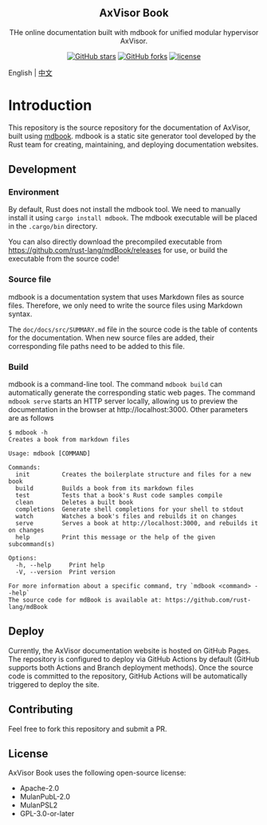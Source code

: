 <!-- <div align="center">

<img src="https://arceos-hypervisor.github.io/doc/assets/logo.svg" alt="axvisor-logo" width="64">

</div> -->

<h2 align="center">AxVisor Book</h1>

<p align="center">THe online documentation built with mdbook for unified modular hypervisor AxVisor.</p>

<div align="center">

[![GitHub stars](https://img.shields.io/github/stars/arceos-hypervisor/axvisor?logo=github)](https://github.com/arceos-hypervisor/axvisor/stargazers)
[![GitHub forks](https://img.shields.io/github/forks/arceos-hypervisor/axvisor?logo=github)](https://github.com/arceos-hypervisor/axvisor/network)
[![license](https://img.shields.io/github/license/arceos-hypervisor/axvisor)](https://github.com/arceos-hypervisor/axvisor/blob/master/LICENSE)

</div>

English | [中文](README_CN.md)

# Introduction

This repository is the source repository for the documentation of AxVisor, built using [mdbook](https://rust-lang.github.io/mdBook/). mdbook is a static site generator tool developed by the Rust team for creating, maintaining, and deploying documentation websites.

## Development

### Environment

By default, Rust does not install the mdbook tool. We need to manually install it using `cargo install mdbook`. The mdbook executable will be placed in the `.cargo/bin` directory.

You can also directly download the precompiled executable from https://github.com/rust-lang/mdBook/releases for use, or build the executable from the source code!

### Source file

mdbook is a documentation system that uses Markdown files as source files. Therefore, we only need to write the source files using Markdown syntax.

The `doc/docs/src/SUMMARY.md` file in the source code is the table of contents for the documentation. When new source files are added, their corresponding file paths need to be added to this file.

### Build

mdbook is a command-line tool. The command `mdbook build` can automatically generate the corresponding static web pages. The command `mdbook serve` starts an HTTP server locally, allowing us to preview the documentation in the browser at http://localhost:3000. Other parameters are as follows

```
$ mdbook -h
Creates a book from markdown files

Usage: mdbook [COMMAND]

Commands:
  init         Creates the boilerplate structure and files for a new book
  build        Builds a book from its markdown files
  test         Tests that a book's Rust code samples compile
  clean        Deletes a built book
  completions  Generate shell completions for your shell to stdout
  watch        Watches a book's files and rebuilds it on changes
  serve        Serves a book at http://localhost:3000, and rebuilds it on changes
  help         Print this message or the help of the given subcommand(s)

Options:
  -h, --help     Print help
  -V, --version  Print version

For more information about a specific command, try `mdbook <command> --help`
The source code for mdBook is available at: https://github.com/rust-lang/mdBook
```

## Deploy

Currently, the AxVisor documentation website is hosted on GitHub Pages. The repository is configured to deploy via GitHub Actions by default (GitHub supports both Actions and Branch deployment methods). Once the source code is committed to the repository, GitHub Actions will be automatically triggered to deploy the site.

## Contributing

Feel free to fork this repository and submit a PR.


## License

AxVisor Book uses the following open-source license:

 * Apache-2.0
 * MulanPubL-2.0
 * MulanPSL2
 * GPL-3.0-or-later

